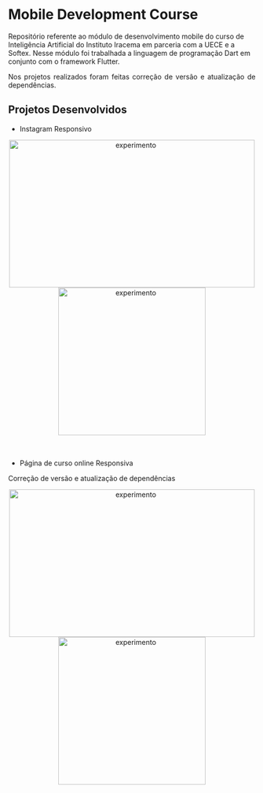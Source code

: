 # Mobile Development Course

Repositório referente ao módulo de desenvolvimento mobile do curso de Inteligência Artificial do Instituto Iracema em parceria com a UECE e a Softex. Nesse módulo foi trabalhada a linguagem de programação Dart em conjunto com o framework Flutter.

<p align="justify"> Nos projetos realizados foram feitas correção de versão e atualização de dependências. </p>

## Projetos Desenvolvidos

- Instagram Responsivo

<div align="center">

<img align="center" alt="experimento" height="300" width="500" src="https://user-images.githubusercontent.com/113054956/233466967-dc46e07f-15fd-41f9-ab2c-bc838d40b610.png">

<img align="center" alt="experimento" height="300" width="300" src="https://user-images.githubusercontent.com/113054956/233467428-6fe3b28c-3632-4310-8bf1-1523dec7ba3a.png">

</div></br></br>

- Página de curso online Responsiva

<p align="justify"> Correção de versão e atualização de dependências </p>

<div align="center">

<img align="center" alt="experimento" height="300" width="500" src="https://user-images.githubusercontent.com/113054956/233466967-dc46e07f-15fd-41f9-ab2c-bc838d40b610.png">

<img align="center" alt="experimento" height="300" width="300" src="https://user-images.githubusercontent.com/113054956/233467428-6fe3b28c-3632-4310-8bf1-1523dec7ba3a.png">

</div></br></br>

